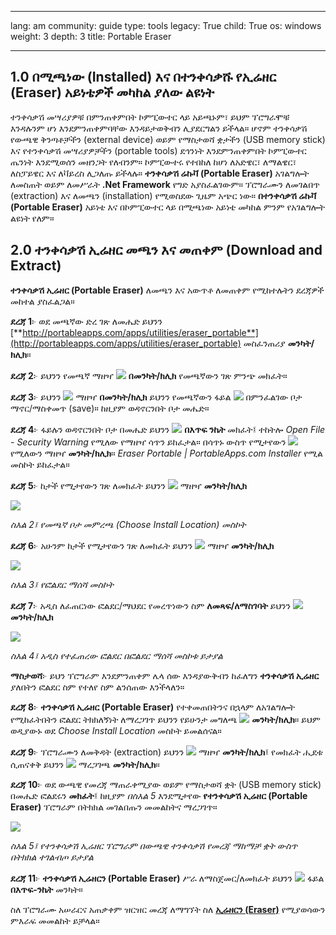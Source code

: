 

---

lang: am
community: guide
type: tools
legacy: True
child: True
os: windows
weight: 3
depth: 3
title: Portable Eraser

---

## 1.0 በሚጫነው (Installed) እና በተንቀሳቃሹ የኢሬዘር (Eraser) አይነቴዎች መካከል ያለው ልዩነት ## 

ተንቀሳቃሽ መሣሪያዎቹ በምንጠቀምበት ኮምፒውተር ላይ አይጫኑም፣ ይህም ፕሮግራሞቹ እንዳሉንም ሆነ እንደምንጠቀምባቸው እንዳይታወቅብን ሊያደርግልን ይችላል። ሆኖም ተንቀሳቃሽ የውጫዊ ቅንጣቶቻችን (external device) ወይም የማስታወሻ ቋታችን (USB memory stick) እና የተንቀሳቃሽ መሣሪያዎቻችን (portable tools) ደኅንነት እንደምንጠቀምበት ኮምፒውተር ጤንነት እንደሚወሰን መዘንጋት የለብንም። ኮምፒውተሩ የተበከለ ከሆነ ለአድዌር፣ ለማልዌር፣ ለስፓይዌር እና ለቫይረስ ሊጋለጡ ይችላሉ።
**ተንቀሳቃሽ ሬኩቫ (Portable Eraser)** አገልግሎት ለመስጠት ወይም ለመሥራት **.Net Framework** የግድ አያስፈልገውም። ፕሮግራሙን ለመገልበጥ (extraction) እና ለመጫን (installation) የሚወስደው ጊዜም አጭር ነው። 
**በተንቀሳቃሽ ሬኩቫ (Portable Eraser)** አይነቴ እና በኮምፒውተር ላይ በሚጫነው አይነቴ መካከል ምንም የአገልግሎት ልዩነት የለም።


## 2.0 ተንቀሳቃሽ ኢሬዘር መጫን እና መጠቀም (Download and Extract) ##


**ተንቀሳቃሽ ኢሬዘር (Portable Eraser)** ለመጫን እና አውጥቶ ለመጠቀም የሚከተሉትን ደረጃዎች መከተል ያስፈልጋል።

**ደረጃ 1**፦ ወደ መጫኛው ድረ ገጽ ለመሔድ ይህንን    [**http://portableapps.com/apps/utilities/eraser_portable**](http://portableapps.com/apps/utilities/eraser_portable) መስፈንጠሪያ **መንካት/ክሊክ**።

**ደረጃ 2**፦ ይህንን የመጫኛ ማዘዣ ![](/sbox/screen/eraserportable-en/01.png) **በመንካት/ክሊክ** የመጫኛውን ገጽ ምንጭ መክፈት።

**ደረጃ 3**፦ ይህንን ![](/sbox/screen/eraserportable-en/02.png) ማዘዣ **በመንካት/ክሊክ** ይህንን የመጫኛውን ፋይል ![](/sbox/screen/eraserportable-en/03.png) በምንፈልገው ቦታ ማኖር/ማስቀመጥ (save)። ከዚያም ወዳኖርንበት ቦታ መሔድ።


**ደረጃ 4**፦ ፋይሉን ወዳኖርንበት ቦታ በመሔድ ይህንን  ![](/sbox/screen/eraserportable-en/03.png) **በእጥፍ ንኬት** መክፈት፤  ተከትሎ *Open File - Security Warning* የሚለው የማዘዣ ሳጥን ይከፈታል። በሳጥኑ ውስጥ የሚታየውን ![](/sbox/screen/eraserportable-en/04.png) የሚለውን ማዘዣ **መንካት/ክሊክ**። *Eraser Portable | PortableApps.com Installer* የሚል መስኮት ይከፈታል።

**ደረጃ 5**፦ ከታች የሚታየውን ገጽ ለመክፈት ይህንን  ![](/sbox/screen/eraserportable-en/06.png) ማዘዣ **መንካት/ክሊክ** 

![](/sbox/screen/eraserportable-en/07.png)

*ስእል 2፤ የመጫኛ ቦታ መምረጫ (Choose Install Location) መስኮት*


**ደረጃ 6**፦ አሁንም ከታች የሚታየውን ገጽ ለመክፈት ይህንን ![](/sbox/screen/eraserportable-en/08.png) ማዘዣ **መንካት/ክሊክ**

![](/sbox/screen/eraserportable-en/09.png)

*ስእል 3፤ የፎልደር ማሰሻ መስኮት*


**ደረጃ 7**፦ አዲስ ለፈጠርነው ፎልደር/ማህደር የመረጥነውን ስም **ለመጻፍ/ለማስገባት** ይህንን ![](/sbox/screen/eraserportable-en/10.png) **መንካት/ክሊክ** 

![](/sbox/screen/eraserportable-en/11.png)

*ስእል 4፤ አዲስ የተፈጠረው ፎልደር በፎልደር ማሰሻ መስኮቱ ይታያል*


**ማስታወሻ**፦ ይህን ፕሮግራም እንደምንጠቀም ሌላ ሰው እንዳያውቅብን ከፈለግን **ተንቀሳቃሽ ኢሬዘር** ያለበትን ፎልደር ስም የተለየ ስም ልንሰጠው እንችላለን። 


**ደረጃ 8**፦ **ተንቀሳቃሽ ኢሬዘር (Portable Eraser)** የተቀመጠበትንና በኋላም ለአገልግሎት የሚከፈትበትን ፎልደር ትክክለኝነት ለማረጋገጥ ይህንን የይሁንታ መግለጫ  ![](/sbox/screen/eraserportable-en/12.png) **መንካት/ክሊክ**። ይህም ወዲያውኑ ወደ *Choose Install Location* መስኮት ይመልሰናል።

**ደረጃ 9**፦ ፕሮግራሙን ለመቅዳት (extraction) ይህንን  ![](/sbox/screen/eraserportable-en/13.png) ማዘዣ **መንካት/ክሊክ**፤  የመክፈት ሒደቱ ሲጠናቀቅ ይህንን ![](/sbox/screen/eraserportable-en/14.png) ማረጋገጫ **መንካት/ክሊክ**።

**ደረጃ 10**፦ ወደ ውጫዊ የመረጃ ማጠራቀሚያው ወይም የማስታወሻ ቋት (USB memory stick) በመሔድ ፎልደሩን **መክፈት**፤ ከዚያም *በስእል 5* እንደሚታየው **የተንቀሳቃሽ ኢሬዘር (Portable Eraser)** ፕሮግራም በትክክል መገልበጡን መመልከትና ማረጋገጥ። 

![](/sbox/screen/eraserportable-en/15.png)

*ስእል 5፤ የተንቀሳቃሽ ኢሬዘር ፕሮግራም በውጫዊ ተንቀሳቃሽ የመረጃ ማከማቻ ቋት ውስጥ በትክክል ተገልብጦ ይታያል*


**ደረጃ 11**፦ **ተንቀሳቃሽ ኢሬዘርን (Portable Eraser)** ሥራ ለማስጀመር/ለመክፈት ይህንን  ![](/sbox/screen/eraserportable-en/16.png) ፋይል **በእጥፍ-ንኬት** መንካት።

ስለ ፕሮግራሙ አሠራርና አጠቃቀም ዝርዝር መረጃ ለማግኘት ስለ [**ኢሬዘርን (Eraser)**](/am/eraser)  የሚያወሳውን ምእራፍ መመልከት ይቻላል።


